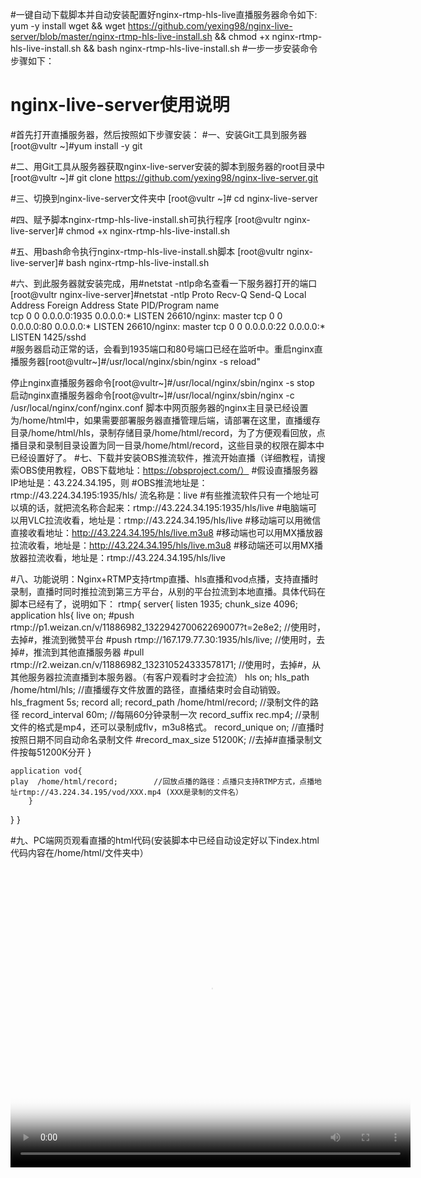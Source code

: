 #一键自动下载脚本并自动安装配置好nginx-rtmp-hls-live直播服务器命令如下:
yum -y install wget && wget https://github.com/yexing98/nginx-live-server/blob/master/nginx-rtmp-hls-live-install.sh && chmod +x nginx-rtmp-hls-live-install.sh && bash nginx-rtmp-hls-live-install.sh
#一步一步安装命令步骤如下：
# nginx-live-server使用说明
#首先打开直播服务器，然后按照如下步骤安装：
#一、安装Git工具到服务器
[root@vultr ~]#yum install -y git

#二、用Git工具从服务器获取nginx-live-server安装的脚本到服务器的root目录中
[root@vultr ~]# git clone https://github.com/yexing98/nginx-live-server.git

#三、切换到nginx-live-server文件夹中
[root@vultr ~]# cd nginx-live-server

#四、赋予脚本nginx-rtmp-hls-live-install.sh可执行程序
[root@vultr nginx-live-server]# chmod +x nginx-rtmp-hls-live-install.sh

#五、用bash命令执行nginx-rtmp-hls-live-install.sh脚本
[root@vultr nginx-live-server]# bash nginx-rtmp-hls-live-install.sh

#六、到此服务器就安装完成，用#netstat -ntlp命名查看一下服务器打开的端口
[root@vultr nginx-live-server]#netstat -ntlp
Proto Recv-Q Send-Q Local Address           Foreign Address         State       PID/Program name    
tcp        0      0 0.0.0.0:1935            0.0.0.0:*               LISTEN      26610/nginx: master 
tcp        0      0 0.0.0.0:80              0.0.0.0:*               LISTEN      26610/nginx: master 
tcp        0      0 0.0.0.0:22              0.0.0.0:*               LISTEN      1425/sshd     
#服务器启动正常的话，会看到1935端口和80号端口已经在监听中。重启nginx直播服务器[root@vultr~]#/usr/local/nginx/sbin/nginx -s reload"

停止nginx直播服务器命令[root@vultr~]#/usr/local/nginx/sbin/nginx -s stop 
启动nginx直播服务器命令[root@vultr~]#/usr/local/nginx/sbin/nginx -c  /usr/local/nginx/conf/nginx.conf
脚本中网页服务器的nginx主目录已经设置为/home/html中，如果需要部署服务器直播管理后端，请部署在这里，直播缓存目录/home/html/hls，录制存储目录/home/html/record，为了方便观看回放，点播目录和录制目录设置为同一目录/home/html/record，这些目录的权限在脚本中已经设置好了。
#七、下载并安装OBS推流软件，推流开始直播（详细教程，请搜索OBS使用教程，OBS下载地址：https://obsproject.com/）
#假设直播服务器IP地址是：43.224.34.195，则
#OBS推流地址是：rtmp://43.224.34.195:1935/hls/  流名称是：live
#有些推流软件只有一个地址可以填的话，就把流名称合起来：rtmp://43.224.34.195:1935/hls/live
#电脑端可以用VLC拉流收看，地址是：rtmp://43.224.34.195/hls/live
#移动端可以用微信直接收看地址：http://43.224.34.195/hls/live.m3u8
#移动端也可以用MX播放器拉流收看，地址是：http://43.224.34.195/hls/live.m3u8
#移动端还可以用MX播放器拉流收看，地址是：rtmp://43.224.34.195/hls/live

#八、功能说明：Nginx+RTMP支持rtmp直播、hls直播和vod点播，支持直播时录制，直播时同时推拉流到第三方平台，从别的平台拉流到本地直播。具体代码在脚本已经有了，说明如下：
rtmp{
	server{
		listen 1935;
		chunk_size 4096;
	application hls{
	live on;
	#push rtmp://p1.weizan.cn/v/11886982_132294270062269007?t=2e8e2;   //使用时，去掉#，推流到微赞平台
	#push rtmp://167.179.77.30:1935/hls/live;                         //使用时，去掉#，推流到其他直播服务器
	#pull rtmp://r2.weizan.cn/v/11886982_132310524333578171;          //使用时，去掉#，从其他服务器拉流直播到本服务器。（有客户观看时才会拉流）
	hls on;
	hls_path /home/html/hls;                      //直播缓存文件放置的路径，直播结束时会自动销毁。
	hls_fragment 5s;
	record all;
	record_path /home/html/record;               //录制文件的路径
	record_interval 60m;                         //每隔60分钟录制一次
	record_suffix rec.mp4;                      //录制文件的格式是mp4，还可以录制成flv，m3u8格式。
	record_unique on;                           //直播时按照日期不同自动命名录制文件
	#record_max_size 51200K;                    //去掉#直播录制文件按每51200K分开
	}

	application vod{                           
	play  /home/html/record;        //回放点播的路径：点播只支持RTMP方式，点播地址rtmp://43.224.34.195/vod/XXX.mp4 (XXX是录制的文件名）
        }
}
}

#九、PC端网页观看直播的html代码(安装脚本中已经自动设定好以下index.html代码内容在/home/html/文件夹中）

<head>
    <title>live</title>
    <meta charset="utf-8">
    <link href="http://vjs.zencdn.net/5.5.3/video-js.css" rel="stylesheet">
    <!-- If you'd like to support IE8 -->
    <script src="http://vjs.zencdn.net/ie8/1.1.1/videojs-ie8.min.js"></script>
    <script src="http://vjs.zencdn.net/5.5.3/video.js"></script>
</head>
<body>
<video id="my-video" class="video-js" controls preload="auto" width="640" height="480"
       poster="http://ppt.downhot.com/d/file/p/2014/08/12/9d92575b4962a981bd9af247ef142449.jpg" data-setup="{}">
    <source src="rtmp://43.224.34.195/hls/live" type="rtmp/flv">      #这里是直播服务器地址#
    </p>
</video>

